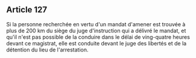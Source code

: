 Article 127
----
Si la personne recherchée en vertu d'un mandat d'amener est trouvée à plus de
200 km du siège du juge d'instruction qui a délivré le mandat, et qu'il n'est
pas possible de la conduire dans le délai de ving-quatre heures devant ce
magistrat, elle est conduite devant le juge des libertés et de la détention du
lieu de l'arrestation.
